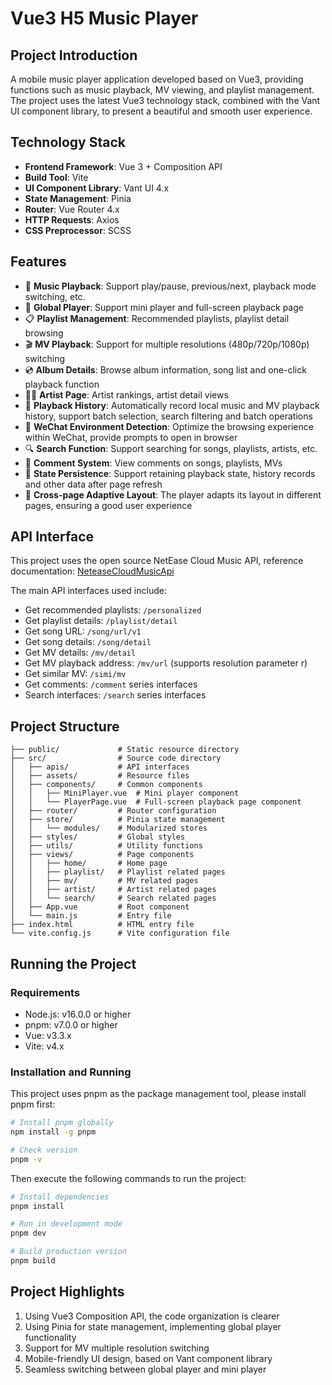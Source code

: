 # Vue3 H5 Music Player

## Project Introduction

A mobile music player application developed based on Vue3, providing functions such as music playback, MV viewing, and playlist management. The project uses the latest Vue3 technology stack, combined with the Vant UI component library, to present a beautiful and smooth user experience.

## Technology Stack

- **Frontend Framework**: Vue 3 + Composition API
- **Build Tool**: Vite
- **UI Component Library**: Vant UI 4.x
- **State Management**: Pinia
- **Router**: Vue Router 4.x
- **HTTP Requests**: Axios
- **CSS Preprocessor**: SCSS

## Features

- 🎵 **Music Playback**: Support play/pause, previous/next, playback mode switching, etc.
- 📱 **Global Player**: Support mini player and full-screen playback page
- 📋 **Playlist Management**: Recommended playlists, playlist detail browsing
- 🎬 **MV Playback**: Support for multiple resolutions (480p/720p/1080p) switching
- 💿 **Album Details**: Browse album information, song list and one-click playback function
- 👨‍🎤 **Artist Page**: Artist rankings, artist detail views
- 📜 **Playback History**: Automatically record local music and MV playback history, support batch selection, search filtering and batch operations
- 📱 **WeChat Environment Detection**: Optimize the browsing experience within WeChat, provide prompts to open in browser
- 🔍 **Search Function**: Support searching for songs, playlists, artists, etc.
- 💬 **Comment System**: View comments on songs, playlists, MVs
- 💾 **State Persistence**: Support retaining playback state, history records and other data after page refresh
- 🐋 **Cross-page Adaptive Layout**: The player adapts its layout in different pages, ensuring a good user experience

## API Interface

This project uses the open source NetEase Cloud Music API, reference documentation: [NeteaseCloudMusicApi](https://github.com/Binaryify/NeteaseCloudMusicApi)

The main API interfaces used include:

- Get recommended playlists: `/personalized`
- Get playlist details: `/playlist/detail`
- Get song URL: `/song/url/v1`
- Get song details: `/song/detail`
- Get MV details: `/mv/detail`
- Get MV playback address: `/mv/url` (supports resolution parameter r)
- Get similar MV: `/simi/mv`
- Get comments: `/comment` series interfaces
- Search interfaces: `/search` series interfaces

## Project Structure

```
├── public/             # Static resource directory
├── src/                # Source code directory
│   ├── apis/           # API interfaces
│   ├── assets/         # Resource files
│   ├── components/     # Common components
│   │   ├── MiniPlayer.vue  # Mini player component
│   │   └── PlayerPage.vue  # Full-screen playback page component
│   ├── router/         # Router configuration
│   ├── store/          # Pinia state management
│   │   └── modules/    # Modularized stores
│   ├── styles/         # Global styles
│   ├── utils/          # Utility functions
│   ├── views/          # Page components
│   │   ├── home/       # Home page
│   │   ├── playlist/   # Playlist related pages
│   │   ├── mv/         # MV related pages
│   │   ├── artist/     # Artist related pages
│   │   └── search/     # Search related pages
│   ├── App.vue         # Root component
│   └── main.js         # Entry file
├── index.html          # HTML entry file
└── vite.config.js      # Vite configuration file
```

## Running the Project

### Requirements

- Node.js: v16.0.0 or higher
- pnpm: v7.0.0 or higher
- Vue: v3.3.x
- Vite: v4.x

### Installation and Running

This project uses pnpm as the package management tool, please install pnpm first:

```bash
# Install pnpm globally
npm install -g pnpm

# Check version
pnpm -v
```

Then execute the following commands to run the project:

```bash
# Install dependencies
pnpm install

# Run in development mode
pnpm dev

# Build production version
pnpm build
```

## Project Highlights

1. Using Vue3 Composition API, the code organization is clearer
2. Using Pinia for state management, implementing global player functionality
3. Support for MV multiple resolution switching
4. Mobile-friendly UI design, based on Vant component library
5. Seamless switching between global player and mini player
